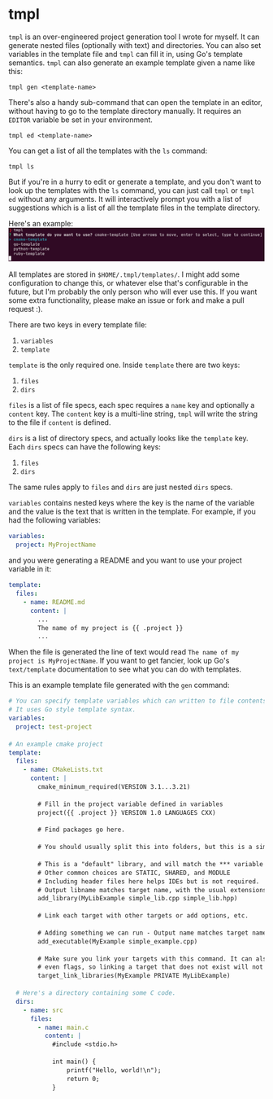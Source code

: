 # tmpl

`tmpl` is an over-engineered project generation tool I wrote for myself. It can
generate nested files (optionally with text) and directories. You can also set
variables in the template file and `tmpl` can fill it in, using Go's template
semantics. `tmpl` can also generate an example template given a name like this:

``` shell
tmpl gen <template-name>
```

There's also a handy sub-command that can open the template in an editor,
without having to go to the template directory manually. It requires an `EDITOR`
variable be set in your environment. 

``` shell
tmpl ed <template-name>
```

You can get a list of all the templates with the `ls` command:

``` shell
tmpl ls
```

But if you're in a hurry to edit or generate a template, and you don't want to
look up the templates with the `ls` command, you can just call `tmpl` or `tmpl
ed` without any arguments. It will interactively prompt you with a list of
suggestions which is a list of all the template files in the template directory.

Here's an example:
![prompt](doc/prompt.png)

All templates are stored in `$HOME/.tmpl/templates/`. I might add some
configuration to change this, or whatever else that's configurable in the
future, but I'm probably the only person who will ever use this. If you want
some extra functionality, please make an issue or fork and make a pull request
:).


There are two keys in every template file:
1. `variables`
2. `template`

`template` is the only required one. Inside `template` there are two keys: 
1. `files`
2. `dirs`

`files` is a list of file specs, each spec requires a `name` key and optionally
a `content` key. The `content` key is a multi-line string, `tmpl` will write the
string to the file if `content` is defined.

`dirs` is a list of directory specs, and actually looks like the `template` key.
Each `dirs` specs can have the following keys:
1. `files`
2. `dirs`

The same rules apply to `files` and `dirs` are just nested `dirs` specs.

`variables` contains nested keys where the key is the name of the variable and
the value is the text that is written in the template. For example, if you had
the following variables:

``` yaml
variables:
  project: MyProjectName
```

and you were generating a README and you want to use your project variable in
it:

``` yaml
template:
  files:
    - name: README.md
      content: |
        ...
        The name of my project is {{ .project }}
        ...
```

When the file is generated the line of text would read `The name of my project
is MyProjectName`. If you want to get fancier, look up Go's `text/template`
documentation to see what you can do with templates.

This is an example template file generated with the `gen` command:

``` yaml
# You can specify template variables which can written to file contents.
# It uses Go style template syntax.
variables:
  project: test-project

# An example cmake project
template:
  files:
    - name: CMakeLists.txt
      content: |
        cmake_minimum_required(VERSION 3.1...3.21)

        # Fill in the project variable defined in variables
        project({{ .project }} VERSION 1.0 LANGUAGES CXX)

        # Find packages go here.

        # You should usually split this into folders, but this is a simple example

        # This is a "default" library, and will match the *** variable setting.
        # Other common choices are STATIC, SHARED, and MODULE
        # Including header files here helps IDEs but is not required.
        # Output libname matches target name, with the usual extensions on your system
        add_library(MyLibExample simple_lib.cpp simple_lib.hpp)

        # Link each target with other targets or add options, etc.

        # Adding something we can run - Output name matches target name
        add_executable(MyExample simple_example.cpp)

        # Make sure you link your targets with this command. It can also link libraries and
        # even flags, so linking a target that does not exist will not give a configure-time error.
        target_link_libraries(MyExample PRIVATE MyLibExample)

  # Here's a directory containing some C code.
  dirs:
    - name: src
      files:
        - name: main.c
          content: |
            #include <stdio.h>

            int main() {
                printf("Hello, world!\n");
                return 0;
            }
```

